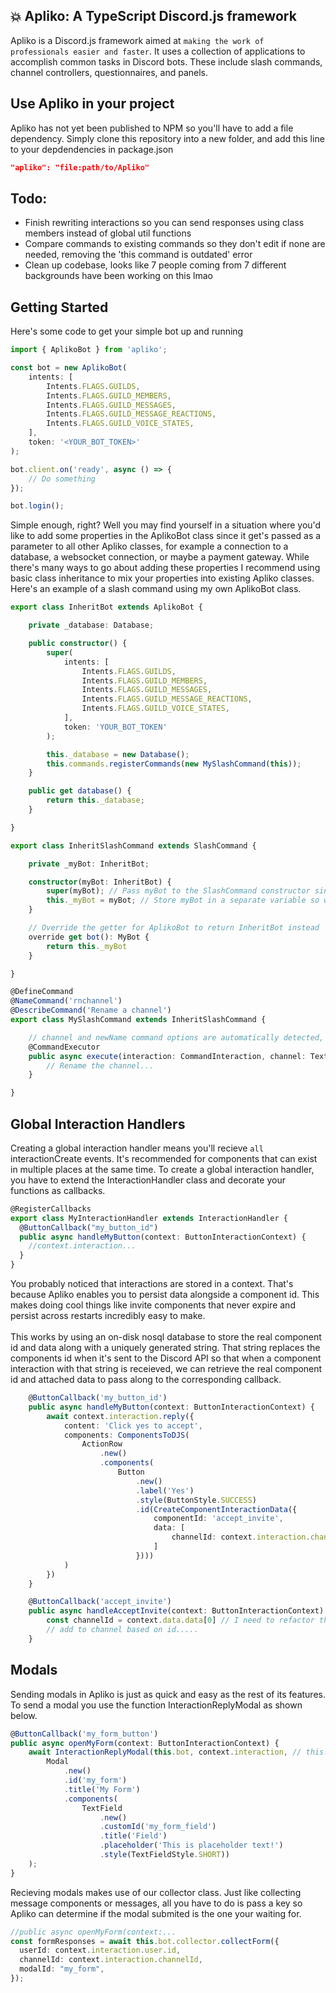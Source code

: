 ## 💥 Apliko: A TypeScript Discord.js framework

Apliko is a Discord.js framework aimed at `making the work of professionals easier and faster`. It uses a collection of applications to accomplish common tasks in Discord bots. These include slash commands, channel controllers, questionnaires, and panels.

## Use Apliko in your project

Apliko has not yet been published to NPM so you'll have to add a file dependency. Simply clone this repository into a new folder, and add this line to your depdendencies in package.json

```json
"apliko": "file:path/to/Apliko"
```

## Todo: 
- Finish rewriting interactions so you can send responses using class members instead of global util functions
- Compare commands to existing commands so they don't edit if none are needed, removing the 'this command is outdated' error
- Clean up codebase, looks like 7 people coming from 7 different backgrounds have been working on this lmao

## Getting Started

Here's some code to get your simple bot up and running

```typescript
import { AplikoBot } from 'apliko';

const bot = new AplikoBot(
    intents: [
        Intents.FLAGS.GUILDS,
        Intents.FLAGS.GUILD_MEMBERS,
        Intents.FLAGS.GUILD_MESSAGES,
        Intents.FLAGS.GUILD_MESSAGE_REACTIONS,
        Intents.FLAGS.GUILD_VOICE_STATES,
    ],
    token: '<YOUR_BOT_TOKEN>'
);

bot.client.on('ready', async () => {
    // Do something
});

bot.login();
```

Simple enough, right? Well you may find yourself in a situation where you'd like to add some properties in the AplikoBot class since it get's passed as a parameter to all other Apliko classes, for example a connection to a database, a websocket connection, or maybe a payment gateway. While there's many ways to go about adding these properties I recommend using basic class inheritance to mix your properties into existing Apliko classes. Here's an example of a slash command using my own AplikoBot class.

```typescript
export class InheritBot extends AplikoBot {

    private _database: Database;

    public constructor() {
        super(
            intents: [
                Intents.FLAGS.GUILDS,
                Intents.FLAGS.GUILD_MEMBERS,
                Intents.FLAGS.GUILD_MESSAGES,
                Intents.FLAGS.GUILD_MESSAGE_REACTIONS,
                Intents.FLAGS.GUILD_VOICE_STATES,
            ],
            token: 'YOUR_BOT_TOKEN'
        );

        this._database = new Database();
        this.commands.registerCommands(new MySlashCommand(this));
    }

    public get database() {
        return this._database;
    }

}

export class InheritSlashCommand extends SlashCommand {

    private _myBot: InheritBot;

    constructor(myBot: InheritBot) {
        super(myBot); // Pass myBot to the SlashCommand constructor since it extends AplikoBot
        this._myBot = myBot; // Store myBot in a separate variable so we save the types
    }

    // Override the getter for AplikoBot to return InheritBot instead
    override get bot(): MyBot {
        return this._myBot
    }

}

@DefineCommand
@NameCommand('rnchannel')
@DescribeCommand('Rename a channel')
export class MySlashCommand extends InheritSlashCommand {

    // channel and newName command options are automatically detected, more on that later ;)
    @CommandExecutor
    public async execute(interaction: CommandInteraction, channel: TextChannel, newName: string) {
        // Rename the channel...
    }

}
```

## Global Interaction Handlers

Creating a global interaction handler means you'll recieve `all` interactionCreate events. It's recommended for components that can exist in multiple places at the same time. To create a global interaction handler, you have to extend the InteractionHandler class and decorate your functions as callbacks.

```typescript
@RegisterCallbacks
export class MyInteractionHandler extends InteractionHandler {
  @ButtonCallback("my_button_id")
  public async handleMyButton(context: ButtonInteractionContext) {
    //context.interaction...
  }
}
```

You probably noticed that interactions are stored in a context. That's because Apliko enables you to persist data alongside a component id. This makes doing cool things like invite components that never expire and persist across restarts incredibly easy to make.<br/> <br/>This works by using an on-disk nosql database to store the real component id and data along with a uniquely generated string. That string replaces the components id when it's sent to the Discord API so that when a component interaction with that string is receieved, we can retrieve the real component id and attached data to pass along to the corresponding callback.

```typescript
    @ButtonCallback('my_button_id')
    public async handleMyButton(context: ButtonInteractionContext) {
        await context.interaction.reply({
            content: 'Click yes to accept',
            components: ComponentsToDJS(
                ActionRow
                    .new()
                    .components(
                        Button
                            .new()
                            .label('Yes')
                            .style(ButtonStyle.SUCCESS)
                            .id(CreateComponentInteractionData({
                                componentId: 'accept_invite',
                                data: [
                                    channelId: context.interaction.channelId
                                ]
                            })))
            )
        })
    }

    @ButtonCallback('accept_invite')
    public async handleAcceptInvite(context: ButtonInteractionContext) {
        const channelId = context.data.data[0] // I need to refactor this, I know lol
        // add to channel based on id.....
    }
```

## Modals

Sending modals in Apliko is just as quick and easy as the rest of its features. To send a modal you use the function InteractionReplyModal as shown below.

```typescript
@ButtonCallback('my_form_button')
public async openMyForm(context: ButtonInteractionContext) {
    await InteractionReplyModal(this.bot, context.interaction, // this.bot contains the REST instance
        Modal
            .new()
            .id('my_form')
            .title('My Form')
            .components(
                TextField
                    .new()
                    .customId('my_form_field')
                    .title('Field')
                    .placeholder('This is placeholder text!')
                    .style(TextFieldStyle.SHORT))
    );
}
```

Recieving modals makes use of our collector class. Just like collecting message components or messages, all you have to do is pass a key so Apliko can determine if the modal submited is the one your waiting for.

```typescript
//public async openMyForm(context:...
const formResponses = await this.bot.collector.collectForm({
  userId: context.interaction.user.id,
  channelId: context.interaction.channelId,
  modalId: "my_form",
});
```
